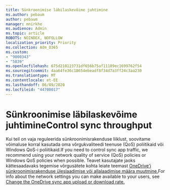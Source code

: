 ```yaml
---
title: Sünkroonimise läbilaskevõime juhtimine
ms.author: pebaum
author: pebaum
manager: mnirkhe
ms.audience: Admin
ms.topic: article
ROBOTS: NOINDEX, NOFOLLOW
localization_priority: Priority
ms.collection: Adm_O365
ms.custom:
- "9000343"
- "5839"
ms.openlocfilehash: 675d218123731df656b75af11189ec1699762f54
ms.sourcegitcommit: 4aa64fe36c18654ebeadf8f34d7a3ff24c3aa230
ms.translationtype: MT
ms.contentlocale: et-EE
ms.lasthandoff: 06/09/2020
ms.locfileid: "44708017"
---
```

# <a name="control-sync-throughput"></a><span data-ttu-id="f79d1-102">Sünkroonimise läbilaskevõime juhtimine</span><span class="sxs-lookup"><span data-stu-id="f79d1-102">Control sync throughput</span></span>

<span data-ttu-id="f79d1-103">Kui teil on vaja reguleerida sünkroonimisrakenduse liiklust, soovitame võimaluse korral kasutada oma võrgukvaliteedi teenuse (QoS) poliitikaid või Windows QoS-i poliitikaid.</span><span class="sxs-lookup"><span data-stu-id="f79d1-103">If you need to control sync app traffic, we recommend using your network quality of service (QoS) policies or Windows QoS policies when possible.</span></span> <span data-ttu-id="f79d1-104">Teavet kasutajate jaoks kättesaadavaks tegemise võrgusätete kohta leiate teemast [OneDrive'i sünkroonimisrakenduse üleslaadimise või allalaadimise määra muutmine.](https://support.office.com/article/71cc69da-2371-4981-8cc8-b4558bdda56e)</span><span class="sxs-lookup"><span data-stu-id="f79d1-104">For info about the network settings you can make available to your users, see [Change the OneDrive sync app upload or download rate.](https://support.office.com/article/71cc69da-2371-4981-8cc8-b4558bdda56e)</span></span>